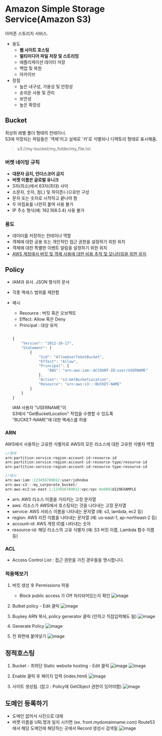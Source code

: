 # Amazon Simple Storage Service(Amazon S3)
아마존 스토리지 서비스.
- 용도
    - **웹 사이트 호스팅**
    - **멀티미디어 파일 저장 및 스트리밍**
    - 애플리케이션 데이터 저장
    - 백업 및 복원
    - 아카이브
- 장점 
    - 높은 내구성, 가용성 및 안정성
    - 손쉬운 사용 및 관리
    - 보안성
    - 높은 확장성

## Bucket
최상위 레벨 폴더 형태의 컨테이너.  
S3에 저장되는 파일들은 '객체'이고 실제로 '키'로 식별되나 디렉토리 형태로 표시해줌.
> s3://my-bucket/my_folder/my_file.txt

### 버켓 네이밍 규칙
- **대문자 금지, 언더스코어 금지**
- **버켓 이름은 글로벌 유니크**
- 3자(최소)에서 63자(최대) 사이
- 소문자, 숫자, 점(.) 및 하이픈(-)으로만 구성
- 문자 또는 숫자로 시작하고 끝나야 함
- 두 마침표를 나란히 붙여 사용 불가
- IP 주소 형식(예: 192.168.5.4) 사용 불가

### 용도
- 데이터를 저장하는 컨테이너 역할
- 객체에 대한 공용 또는 개인적인 접근 권한을 설정하기 위한 위치
- 객체에 대한 특별한 이벤트 알림을 설정하기 위한 위치
- [AWS 계정에서 버킷 및 객체 사용에 대한 비용 추적 및 모니터링을 위한 위치](https://docs.aws.amazon.com/ko_kr/AmazonS3/latest/userguide/enable-cloudtrail-logging-for-s3.html)

## Policy
- IAM과 유사. JSON 형식의 문서
- 각종 엑세스 범위를 제한함
- 예시
    - Resource : 버킷 혹은 오브젝트
    - Effect: Allow 혹은 Deny
    - Principal : 대상 유저

    ```jsx

    {
        "Version": "2012-10-17",
        "Statement": [
            {
                "Sid": "AllowUserToGetBucket",
                "Effect": "Allow",
                "Principal": {
                    "AWS": "arn:aws:iam::ACCOUNT-ID:user/USERNAME"
                },
                "Action": "s3:GetBucketLocation",
                "Resource": "arn:aws:s3:::BUCKET-NAME"
            }
        ]
    }
    ```
    IAM 사용자 "USERNAME"이  
    S3에서 "GetBucketLocation" 작업을 수행할 수 있도록  
    "BUCKET-NAME"에 대한 액세스를 허용


### ARN
AWS에서 사용하는 고유한 식별자로 AWS의 모든 리소스에 대한 고유한 식별자 역할

```jsx
//형태
arn:partition:service:region:account-id:resource-id
arn:partition:service:region:account-id:resource-type/resource-id
arn:partition:service:region:account-id:resource-type:resource-id

//예시
arn:aws:iam::123456789012:user/johndoe
arn:aws:s3:::my_corporate_bucket/
arn:aws:ec2:us-east-1:123456789012:vpc/vpc-0e9801d129EXAMPLE
```

- arn: AWS 리소스 이름을 가리키는 고정 문자열
- aws: 리소스가 AWS에서 호스팅되는 것을 나타내는 고정 문자열
- service: AWS 서비스 이름을 나타내는 문자열 (예: s3, lambda, ec2 등)
- region: AWS 리전 이름을 나타내는 문자열 (예: us-east-1, ap-northeast-2 등)
- account-id: AWS 계정 ID를 나타내는 숫자
- resource-id: 해당 리소스의 고유 식별자 (예: S3 버킷 이름, Lambda 함수 이름 등)
    
### ACL
- Access Control List : 접근 권한을 가진 경우들을 명시합니다.

### 적용해보기
1. 버킷 생성 후 Permissions 허용
    - Block public access 가 Off 처리되어있는지 확인
    ![image](https://github.com/hana2set/study/assets/97689567/382802b1-78a7-4ba4-93d8-381893cac080)

2. Butket policy - Edit 클릭
    ![image](https://github.com/hana2set/study/assets/97689567/eeab4f11-788f-4a94-9ddd-5cd3ec62cfec)

3. Buykey ARN 복사, policy generator 클릭 (안하고 직접입력해도 됨)
    ![image](https://github.com/hana2set/study/assets/97689567/861f4e23-8e43-4627-9485-251460ab7f51)

4. Generate Policy
![image](https://github.com/hana2set/study/assets/97689567/16624b60-3188-4849-a13f-5969b3b12ee2)

5. 전 화면에 붙여넣기
![image](https://github.com/hana2set/study/assets/97689567/02926b94-1c6d-4cba-a481-05fdbb6a1eb5)



## 정적호스팅
1. Bucket - 최하단 Static website hosting - Edit 클릭
![image](https://github.com/hana2set/study/assets/97689567/b5c689e3-4ab9-4218-91fa-31cd3f031b46)
![image](https://github.com/hana2set/study/assets/97689567/099424ea-b634-4dd3-b287-d8dd9dfe1b35)

2. Enable 클릭 후 페이지 입력 (index.html)
![image](https://github.com/hana2set/study/assets/97689567/f3213672-2d07-4e3d-9eec-43853c196014)

3. 사이트 생성됨. (참고 : Policy에 GetObject 권한이 있어야함)
![image](https://github.com/hana2set/study/assets/97689567/14f6bee1-8c50-4af9-96a5-d4f4cb88a9b5)


## 도메인 등록하기
- 도메인 없어서 사진으로 대체
- 버켓 이름을 URL명과 일치 시키면 (ex. front.mydomainname.com) Route53에서 해당 도메인에 해당하는 곳에서 Record 생성시 검색됨
![image](https://github.com/hana2set/study/assets/97689567/ef7e2a1a-5bc2-4a75-8aa9-c4c883467764)
